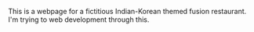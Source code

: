 This is a webpage for a fictitious Indian-Korean themed fusion restaurant. I'm trying to web development through this. 

